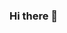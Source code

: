 ### Hi there 👋

<!--
**zly5/zly5** is a ✨ _special_ ✨ repository because its `README.md` (this file) appears on your GitHub profile.

### Hi there 👋
[![dyedd's GitHub Stats](https://github-readme-stats.vercel.app/api?username=lingyunzhang&show_icons=true&hide=contribs,prs&count_private=true&bg_color=30,77FFD2,6297DB,1EECFF&title_color=fff&text_color=fff&icon_color=fff)](https://github.com/zly5)

### 🤔，我使用的编程语言
[![Top Langs](https://github-readme-stats.vercel.app/api/top-langs/?username=lingyunzhang&layout=compact)](https://github.com/zly5)
